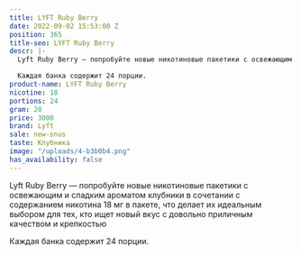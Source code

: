 ```yaml
---
title: LYFT Ruby Berry
date: 2022-09-02 15:53:00 Z
position: 365
title-seo: LYFT Ruby Berry
descr: |-
  Lyft Ruby Berry — попробуйте новые никотиновые пакетики с освежающим и сладким ароматом клубники в сочетании с содержанием никотина 18 мг в пакете, что делает их идеальным выбором для тех, кто ищет новый вкус с довольно приличным качеством и крепкостью

  Каждая банка содержит 24 порции.
product-name: LYFT Ruby Berry
nicotine: 18
portions: 24
gram: 20
price: 3000
brand: Lyft
sale: new-snus
taste: Клубника
image: "/uploads/4-b3b0b4.png"
has_availability: false
---
```


Lyft Ruby Berry — попробуйте новые никотиновые пакетики с освежающим и сладким ароматом клубники в сочетании с содержанием никотина 18 мг в пакете, что делает их идеальным выбором для тех, кто ищет новый вкус с довольно приличным качеством и крепкостью

Каждая банка содержит 24 порции.